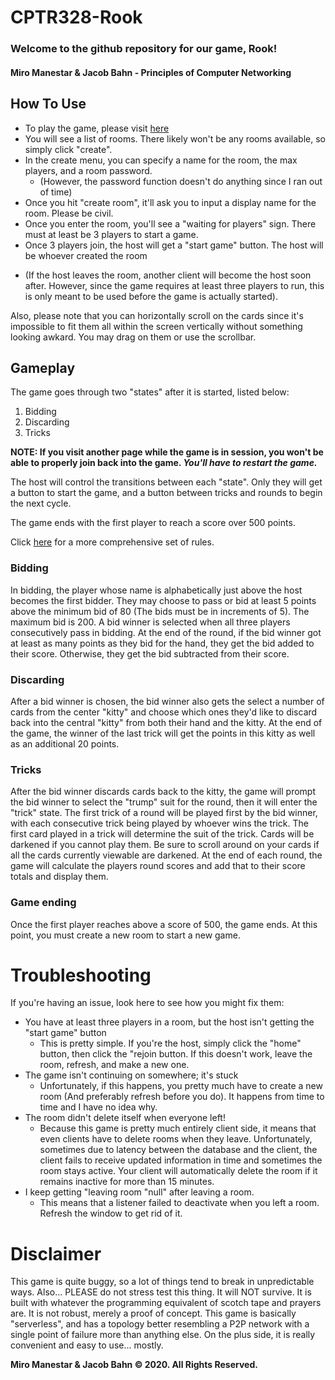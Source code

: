 # CPTR328-Rook
### Welcome to the github repository for our game, Rook!
#### Miro Manestar & Jacob Bahn - Principles of Computer Networking

## How To Use
- To play the game, please visit [here](https://rook.miromanestar.com)
- You will see a list of rooms. There likely won't be any rooms available, so simply click "create".
- In the create menu, you can specify a name for the room, the max players, and a room password. 
    * (However, the password function doesn't do anything since I ran out of time)
- Once you hit "create room", it'll ask you to input a display name for the room. Please be civil.
- Once you enter the room, you'll see a "waiting for players" sign. There must at least be 3 players to start a game.
- Once 3 players join, the host will get a "start game" button. The host will be whoever created the room 
 * (If the host leaves the room, another client will become the host soon after. However, since the game requires at least three players to run, this is only meant to be used before the game is actually started).

Also, please note that you can horizontally scroll on the cards since it's impossible to fit them all within the screen vertically without something looking awkard.
You may drag on them or use the scrollbar.

## Gameplay
The game goes through two "states" after it is started, listed below:
1. Bidding
2. Discarding
3. Tricks

**NOTE: If you visit another page while the game is in session, you won't be able to properly join back into the game. *You'll have to restart the game.***

The host will control the transitions between each "state". Only they will get a button to start the game, and a button between tricks and rounds to begin the next cycle.

The game ends with the first player to reach a score over 500 points.

Click [here](https://rook.miromanestar.com/rules) for a more comprehensive set of rules.

### Bidding
In bidding, the player whose name is alphabetically just above the host becomes the first bidder. They may choose to pass or bid at least 5 points above the minimum bid of 80 (The bids must be in increments of 5). The maximum bid is 200. A bid winner is selected when all three players consecutively pass in bidding. At the end of the round, if the bid winner got at least as many points as they bid for the hand, they get the bid added to their score. Otherwise, they get the bid subtracted from their score.

### Discarding
After a bid winner is chosen, the bid winner also gets the select a number of cards from the center "kitty" and choose which ones they'd like to discard back into the central "kitty" from both their hand and the kitty. At the end of the game, the winner of the last trick will get the points in this kitty as well as an additional 20 points.

### Tricks
After the bid winner discards cards back to the kitty, the game will prompt the bid winner to select the "trump" suit for the round, then it will enter the "trick" state. The first trick of a round will be played first by the bid winner, with each consecutive trick being played by whoever wins the trick. The first card played in a trick will determine the suit of the trick. Cards will be darkened if you cannot play them. Be sure to scroll around on your cards if all the cards currently viewable are darkened.
At the end of each round, the game will calculate the players round scores and add that to their score totals and display them.

### Game ending
Once the first player reaches above a score of 500, the game ends. At this point, you must create a new room to start a new game.

# Troubleshooting
If you're having an issue, look here to see how you might fix them:
- You have at least three players in a room, but the host isn't getting the "start game" button
    * This is pretty simple. If you're the host, simply click the "home" button, then click the "rejoin button. If this doesn't work, leave the room, refresh, and make a new one.
- The game isn't continuing on somewhere; it's stuck
    * Unfortunately, if this happens, you pretty much have to create a new room (And preferably refresh before you do). It happens from time to time and I have no idea why.
- The room didn't delete itself when everyone left!
    * Because this game is pretty much entirely client side, it means that even clients have to delete rooms when they leave. Unfortunately, sometimes due to latency between the database and the client, the client fails to receive updated information in time and sometimes the room stays active. Your client will automatically delete the room if it remains inactive for more than 15 minutes.
- I keep getting "leaving room "null" after leaving a room.
    * This means that a listener failed to deactivate when you left a room. Refresh the window to get rid of it.

# Disclaimer
This game is quite buggy, so a lot of things tend to break in unpredictable ways. Also... PLEASE do not stress test this thing. It will NOT survive. It is built with whatever the programming equivalent of scotch tape and prayers are. It is not robust, merely a proof of concept. This game is basically "serverless", and has a topology better resembling a P2P network with a single point of failure more than anything else. On the plus side, it is really convenient and easy to use... mostly.


**Miro Manestar & Jacob Bahn &copy; 2020. All Rights Reserved.**
